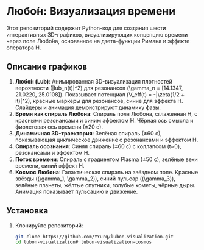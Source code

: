 # Любо́н: Визуализация времени

Этот репозиторий содержит Python-код для создания шести интерактивных 3D-графиков, визуализирующих концепцию времени через поле Любо́на, основанное на дзета-функции Римана и эффекте оператора H.

## Описание графиков

1. **Любо́н (Lub)**: Анимированная 3D-визуализация плотностей вероятности \(|lub_n(t)|^2\) для резонансов \(\gamma_n = [14.1347, 21.0220, 25.0108]\). Показывает потенциал \(V_eff(t) = -|\zeta(1/2 + it)|^2\), красные маркеры для резонансов, синие для эффекта H. Слайдеры и анимация демонстрируют динамику фазы.
2. **Время как спираль Любона**: Спираль поля Любона, сглаженная H, с красными резонансами и синим эффектом H. Чёрная ось смысла и фиолетовая ось времени (±20 с).
3. **Динамичная 3D-траектория**: Зелёная спираль (±60 с), показывающая циклическое движение с резонансами и эффектом H.
4. **Спираль осознания**: Синяя спираль (±60 с) с коллапсом (t≈0), резонансами и эффектом H.
5. **Поток времени**: Спираль с градиентом Plasma (±50 с), зелёные вехи времени, синий эффект H.
6. **Космос Любона**: Галактическая спираль на звёздном поле. Красные звёзды (\(\gamma_1, \gamma_2\)), синий пульсар (\(\gamma_3\)), зелёные планеты, жёлтые спутники, голубые кометы, чёрные дыры. Анимация показывает пульсацию и движение.

## Установка

1. Клонируйте репозиторий:
   ```bash
   git clone https://github.com/YYurq/lubon-visualization.git
   cd lubon-visualization# lubon-visualization-cosmos

